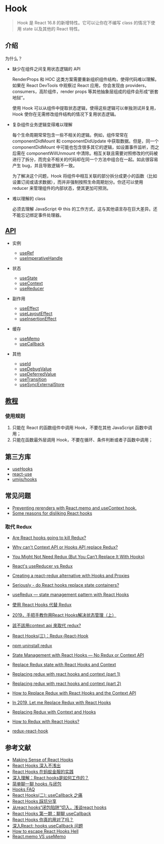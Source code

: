 # Hook

> Hook 是 React 16.8 的新增特性。它可以让你在不编写 class 的情况下使用 state 以及其他的 React 特性。

## 介绍

为什么？

- 缺少在组件之间复用状态逻辑的 API

    RenderProps 和 HOC 这类方案需要重新组织组件结构，使得代码难以理解。如果在 React DevTools 中观察过 React 应用，你会发现由 providers，consumers，高阶组件，render props 等其他抽象层组成的组件会形成“嵌套地狱”。

    使用 Hook 可以从组件中提取状态逻辑，使得这些逻辑可以单独测试并复用，Hook 使你在无需修改组件结构的情况下复用状态逻辑。 

- 复杂组件业务逻辑变得难以理解

    每个生命周期常常包含一些不相关的逻辑。例如，组件常常在 componentDidMount 和 componentDidUpdate 中获取数据。但是，同一个 componentDidMount 中可能也包含很多其它的逻辑，如设置事件监听，而之后需在 componentWillUnmount 中清除。相互关联且需要对照修改的代码被进行了拆分，而完全不相关的代码却在同一个方法中组合在一起。如此很容易产生 bug，并且导致逻辑不一致。

    为了解决这个问题，Hook 将组件中相互关联的部分拆分成更小的函数（比如设置订阅或请求数据），而并非强制按照生命周期划分。你还可以使用 reducer 来管理组件的内部状态，使其更加可预测。

- 难以理解的 class

    必须去理解 JavaScript 中 this 的工作方式，这与其他语言存在巨大差异。还不能忘记绑定事件处理器。

## [API](https://zh-hans.reactjs.org/docs/react-api.html#hooks)

- 实例

    - [useRef](https://zh-hans.reactjs.org/docs/hooks-reference.html#useref)
    - [useImperativeHandle](https://zh-hans.reactjs.org/docs/hooks-reference.html#useimperativehandle)

- 状态

    - [useState](https://zh-hans.reactjs.org/docs/hooks-reference.html#usestate)
    - [useContext](https://zh-hans.reactjs.org/docs/hooks-reference.html#usecontext)
    - [useReducer](https://zh-hans.reactjs.org/docs/hooks-reference.html#usereducer)

- 副作用

    - [useEffect](https://zh-hans.reactjs.org/docs/hooks-reference.html#useeffect)
    - [useLayoutEffect](https://zh-hans.reactjs.org/docs/hooks-reference.html#uselayouteffect)
    - [useInsertionEffect](https://zh-hans.reactjs.org/docs/hooks-reference.html#useinsertioneffect)

- 缓存

    - [useMemo](https://zh-hans.reactjs.org/docs/hooks-reference.html#usememo)
    - [useCallback](https://zh-hans.reactjs.org/docs/hooks-reference.html#usecallback)

- 其他

    - [useId](https://zh-hans.reactjs.org/docs/hooks-reference.html#useid)
    - [useDebugValue](https://zh-hans.reactjs.org/docs/hooks-reference.html#usedebugvalue)
    - [useDeferredValue](https://zh-hans.reactjs.org/docs/hooks-reference.html#usedeferredvalue)
    - [useTransition](https://zh-hans.reactjs.org/docs/hooks-reference.html#usetransition)
    - [useSyncExternalStore](https://zh-hans.reactjs.org/docs/hooks-reference.html#usesyncexternalstore)

## [教程](https://zh-hans.reactjs.org/docs/hooks-intro.html)

### 使用规则

1. 只能在 React 的函数组件中调用 Hook，不要在其他 JavaScript 函数中调用；
2. 只能在函数最外层调用 Hook，不要在循环、条件判断或者子函数中调用；

## 第三方库

- [useHooks](https://usehooks.com/useEventListener/)
- [react-use](https://github.com/streamich/react-use)
- [umijs/hooks](https://github.com/umijs/hooks)

## 常见问题

- [Preventing rerenders with React.memo and useContext hook.](https://github.com/facebook/react/issues/15156)
- [Some reasons for disliking React hooks](https://blog.bitsrc.io/some-reasons-for-disliking-react-hooks-80f1e18eb9b3)

### 取代 Redux

- [Are React hooks going to kill Redux?](https://www.reddit.com/r/reactjs/comments/9tto1x/are_react_hooks_going_to_kill_redux/)
- [Why can't Context API or Hooks API replace Redux?](https://hashnode.com/post/why-cant-context-api-or-hooks-api-replace-redux-cjou9ri5u005gnys1buolhd6j)
- [You Might Not Need Redux (But You Can’t Replace It With Hooks)](https://www.simplethread.com/cant-replace-redux-with-hooks/)
- [React's useReducer vs Redux](https://www.robinwieruch.de/redux-vs-usereducer/)
- [Creating a react-redux alternative with Hooks and Proxies](https://frontarm.com/daishi-kato/redux-custom-hooks/)
- [Seriously - do React hooks replace state containers?](https://dev.to/yakimych/seriously-do-react-hooks-replace-state-containers-3cpl)
- [useRedux — state management pattern with React Hooks](https://hackernoon.com/useredux-state-management-pattern-with-react-hooks-fa8e1413b9f1)
- [使用 React Hooks 代替 Redux](https://zhuanlan.zhihu.com/p/66020264)
- [2019，手把手教你用React Hooks解决状态管理（上）](https://zhuanlan.zhihu.com/p/57197424)
- [該不該用context api 來取代 redux?](https://medium.com/@nightspirit622/%E8%A9%B2%E4%B8%8D%E8%A9%B2%E7%94%A8context-api-%E4%BE%86%E5%8F%96%E4%BB%A3-redux-4d7395d5c8da)
- [React Hooks(三)：Redux-React-Hook](https://tecky.io/zh_Hant/blog/React%20Hooks(%E4%B8%89)%EF%BC%9ARedux-React-Hook/)
- [npm uninstall redux](https://medium.com/@nightspirit622/npm-uninstall-redux-c00d86683b0d)
- [State Management with React Hooks — No Redux or Context API](https://medium.com/javascript-in-plain-english/state-management-with-react-hooks-no-redux-or-context-api-8b3035ceecf8)
- [Replace Redux state with React Hooks and Context](https://itnext.io/replace-redux-state-with-react-hooks-and-context-7906e0fd5521)
- [Replacing redux with react hooks and context (part 1)](https://medium.com/octopus-labs-london/replacing-redux-with-react-hooks-and-context-part-1-11b72ffdb533)
- [Replacing redux with react hooks and context (part 2)](https://medium.com/octopus-labs-london/replacing-redux-with-react-hooks-and-context-part-2-838fd20e6739)
- [How to Replace Redux with React Hooks and the Context API](https://www.sitepoint.com/replace-redux-react-hooks-context-api/)
- [In 2019, Let me Replace Redux with React Hooks](https://juejin.im/post/5c63f8ed6fb9a049e30899e5)
- [Replacing Redux with Context and Hooks](http://brianyang.com/replacing-redux-with-context-and-hooks/)

- [How to Redux with React Hooks?](https://www.robinwieruch.de/redux-with-react-hooks/)
- [redux-react-hook](https://github.com/facebookincubator/redux-react-hook)

## 参考文献

- [Making Sense of React Hooks](https://medium.com/@dan_abramov/making-sense-of-react-hooks-fdbde8803889)
- [React Hooks 深入不浅出](https://segmentfault.com/a/1190000017182184#articleHeader3)
- [React Hooks 在蚂蚁金服的实践](https://zhuanlan.zhihu.com/p/94030173)
- [深入理解：React hooks是如何工作的？](https://zhuanlan.zhihu.com/p/81528320)
- [简单聊一聊 hooks 与闭包](https://github.com/hacker0limbo/my-blog/issues/6)
- [Hooks FAQ](https://zh-hans.reactjs.org/docs/hooks-faq.html)
- [React Hooks(二): useCallback 之痛](https://zhuanlan.zhihu.com/p/98554943)
- [React Hooks 踩坑分享](https://www.infoq.cn/article/yqetdq5xuppo1zwghsvw)
- [从react hooks“闭包陷阱”切入，浅谈react hooks](https://juejin.cn/post/6844904193044512782)
- [React Hooks 第一期：聊聊 useCallback](https://zhuanlan.zhihu.com/p/56975681)
- [React Hooks 你真的用对了吗？](https://zhuanlan.zhihu.com/p/85969406)
- [深入React: hooks useCallback 问题](https://blog.staleclosure.com/react-hooks-useCallback/)
- [How to escape React Hooks Hell](https://blog.battlefy.com/how-to-escape-react-hooks-hell-a66c0d142c9e)
- [React.memo VS useMemo](https://medium.com/@anantsharma1310/react-memo-vs-usememo-9da3477646dc)
